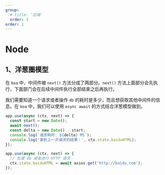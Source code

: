 ```yaml
---
group:
  # title: '后端'
  order: 3
order: 1
---
```


# Node

## 1、洋葱圈模型

在 `koa` 中，中间件被 `next()` 方法分成了两部分。`next()` 方法上面部分会先执行，下面部门会在后续中间件执行全部结束之后再执行。

我们需要知道一个请求或者操作 `db` 的耗时是多少，而且想获取其他中间件的信息。在 `koa` 中，我们可以使用 `async await` 的方式结合洋葱模型做到。

```js
app.use(async (ctx, next) => {
  const start = new Date();
  await next();
  const delta = new Date() - start;
  console.log(`请求耗时: ${delta} MS`);
  console.log('拿到上一次请求的结果：', ctx.state.baiduHTML);
});

app.use(async (ctx, next) => {
  // 处理 db 或者进行 HTTP 请求
  ctx.state.baiduHTML = await axios.get('http://baidu.com');
});
```
